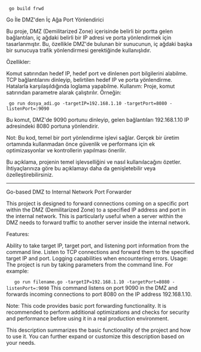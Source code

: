  `  go build frwd ` 


Go İle DMZ'den İç Ağa Port Yönlendirici

Bu proje, DMZ (Demilitarized Zone) içerisinde belirli bir portta gelen bağlantıları, iç ağdaki belirli bir IP adresi ve porta yönlendirmek için tasarlanmıştır. Bu, özellikle DMZ'de bulunan bir sunucunun, iç ağdaki başka bir sunucuya trafik yönlendirmesi gerektiğinde kullanışlıdır.

Özellikler:

Komut satırından hedef IP, hedef port ve dinlenen port bilgilerini alabilme.
TCP bağlantılarını dinleyip, belirtilen hedef IP ve porta yönlendirme.
Hatalarla karşılaşıldığında loglama yapabilme.
Kullanım:
Proje, komut satırından parametre alarak çalıştırılır. Örneğin:

 

` go run dosya_adi.go -targetIP=192.168.1.10 -targetPort=8080 -listenPort=:9090` 

Bu komut, DMZ'de 9090 portunu dinleyip, gelen bağlantıları 192.168.1.10 IP adresindeki 8080 portuna yönlendirir.

Not:
Bu kod, temel bir port yönlendirme işlevi sağlar. Gerçek bir üretim ortamında kullanmadan önce güvenlik ve performans için ek optimizasyonlar ve kontrollerin yapılması önerilir.

Bu açıklama, projenin temel işlevselliğini ve nasıl kullanılacağını özetler. İhtiyaçlarınıza göre bu açıklamayı daha da genişletebilir veya özelleştirebilirsiniz.

------------------------------------------------------------------------------------------------------------------------------------------------------------------------

Go-based DMZ to Internal Network Port Forwarder

This project is designed to forward connections coming on a specific port within the DMZ (Demilitarized Zone) to a specified IP address and port in the internal network. This is particularly useful when a server within the DMZ needs to forward traffic to another server inside the internal network.

Features:

Ability to take target IP, target port, and listening port information from the command line.
Listen to TCP connections and forward them to the specified target IP and port.
Logging capabilities when encountering errors.
Usage:
The project is run by taking parameters from the command line. For example:

 
 `   go run filename.go -targetIP=192.168.1.10 -targetPort=8080 -listenPort=:9090` 
This command listens on port 9090 in the DMZ and forwards incoming connections to port 8080 on the IP address 192.168.1.10.

Note:
This code provides basic port forwarding functionality. It is recommended to perform additional optimizations and checks for security and performance before using it in a real production environment.

This description summarizes the basic functionality of the project and how to use it. You can further expand or customize this description based on your needs.
